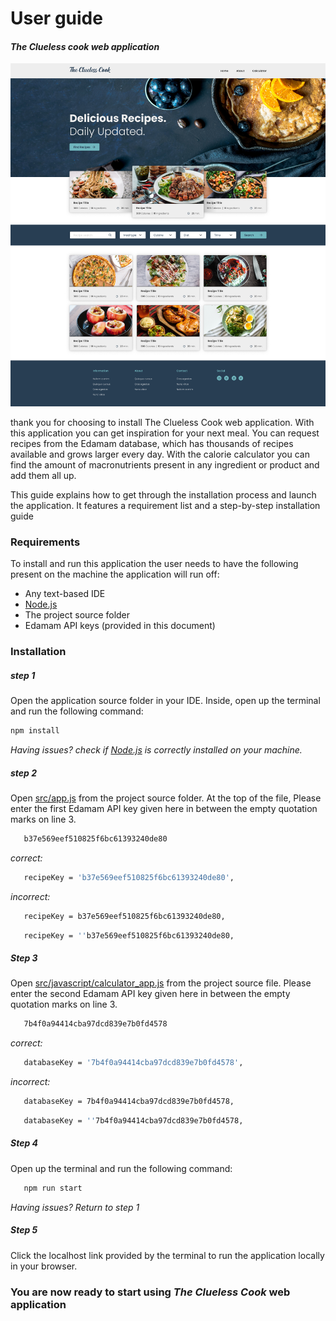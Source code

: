 # User guide
#### _The Clueless cook web application_
![screenshot](src/assets/screenshots/homepage.jpg)

thank you for choosing to install The Clueless Cook web application. With this application you can get inspiration for your next meal. You can request recipes from the Edamam database, which has thousands of recipes available and grows larger every day.    With the calorie calculator you can find the amount of macronutrients present in any ingredient or product and add them all up.

This guide explains how to get through the installation process and launch the application. It features a requirement list and a step-by-step installation guide

### Requirements
To install and run this application the user needs to have the following present on the machine the application will run off:

- Any text-based IDE
- [Node.js](https://nodejs.org/)
- The project source folder
- Edamam API keys (provided in this document)


### Installation

##### step 1
Open the application source folder in your IDE. Inside, open up the terminal and run the following command:
```sh
npm install
```
_Having issues? check if [Node.js](https://nodejs.org/) is correctly installed on your machine._
##### step 2
Open [src/app.js](src/app.js) from the project source folder. At the top of the file, Please enter the first Edamam API key given here in between the empty quotation marks on line 3.
 ```sh
    b37e569eef510825f6bc61393240de80
```
 _correct:_
 ```sh
    recipeKey = 'b37e569eef510825f6bc61393240de80',
```
_incorrect:_
 ```sh
    recipeKey = b37e569eef510825f6bc61393240de80,
```
 ```sh
    recipeKey = ''b37e569eef510825f6bc61393240de80,
```
##### Step 3
Open [src/javascript/calculator_app.js](src/javascript/calculator_app.js) from the project source file. Please enter the second Edamam API key given here in between the empty quotation marks on line 3.
 ```sh
    7b4f0a94414cba97dcd839e7b0fd4578
```
 _correct:_
 ```sh
    databaseKey = '7b4f0a94414cba97dcd839e7b0fd4578',
```
_incorrect:_
 ```sh
    databaseKey = 7b4f0a94414cba97dcd839e7b0fd4578,
```
 ```sh
    databaseKey = ''7b4f0a94414cba97dcd839e7b0fd4578,
```
##### Step 4
Open up the terminal and run the following command: 
 ```sh
    npm run start
```
_Having issues? Return to step 1_
##### Step 5
Click the localhost link provided by the terminal to run the application locally in your browser.

### You are now ready to start using _The Clueless Cook_  web application